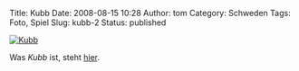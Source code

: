 Title: Kubb
Date: 2008-08-15 10:28
Author: tom
Category: Schweden
Tags: Foto, Spiel
Slug: kubb-2
Status: published

[![Kubb](/pic/kubbaction_s.jpg "Kubb")](/pic/kubbaction_l.jpg)

Was *Kubb* ist, steht
[hier](http://www.fiket.de/2006/05/21/wort-der-woche-kubb/).

